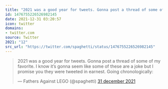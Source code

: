 ```yaml
---
title: "2021 was a good year for tweets. Gonna post a thread of some of my favorite. I know it’s gonna seem ..."
id: 1476755226526982145
date: 2021-12-31 03:20:57
icon: twitter
domains:
- twitter.com
source: Twitter
2021: "12"
src_url: "https://twitter.com/spaghetti/status/1476755226526982145"
---
```

<blockquote class="twitter-tweet" data-lang="nl" data-dnt="true"><p lang="en" dir="ltr">2021 was a good year for tweets. Gonna post a thread of some of my favorite. I know it’s gonna seem like some of these are a joke but I promise you they were tweeted in earnest. Going chronologically:</p>&mdash; Fathers Against LEGO (@spaghetti) <a href="https://twitter.com/spaghetti/status/1476755226526982145?ref_src=twsrc%5Etfw">31 december 2021</a></blockquote>
<script async src="https://platform.twitter.com/widgets.js" charset="utf-8"></script>


